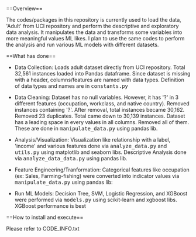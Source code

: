 ==Overview==

The codes/packages in this repository is currently used to load the data, 'Adult' from UCI repository and perform the descriptive and exploratory data analysis. 
It manipulates the data and transforms some variables into more meaningful values ML likes.
I plan to use the same codes to perform the analysis and run various ML models with different datasets.

==What has done==
* Data Collection: Loads adult dataset directly from UCI repository. Total 32,561 instances loaded into Pandas dataframe.
  Since dataset is missing with a header, columns/features are named with data types. Definition of data types and names
  are in <tt>constants.py</tt>

* Data Cleaning: Dataset has no null variables. However, it has '?' in 3 different features (occupation, workclass, and native country).
  Removed instances containing '?'. After removal, total instances became 30,162. 
  Removed 23 duplicates. Total came down to 30,139 instances. 
  Dataset has a leading space in every values in all columns. Removed all of them.
  These are done in <tt>manipulate_data.py</tt> using pandas lib.
                 
* Analysis/Visualization: Visualization like relationship with a label, 'income' and various features done via 
  <tt>analyze_data.py</tt> and <tt>utils.py</tt> using matplotlib and seaborn libs. 
  Descriptive Analysis done via <tt>analyze_data_data.py</tt> using pandas lib. 
                          
* Feature Engineering/Tranformation: Categorical features like occupation (ex: Sales, Farming-fishing) were converted into
  indicator values via <tt>manipulate_data.py</tt> using pandas lib:  
  		         			      
* Run ML Models: Decision Tree, SVM, Logistic Regression, and XGBoost were performed via <tt>models.py</tt> using scikit-learn and xgboost libs.
  XGBoost performance is best

==How to install and execute==  

Please refer to CODE_INFO.txt
